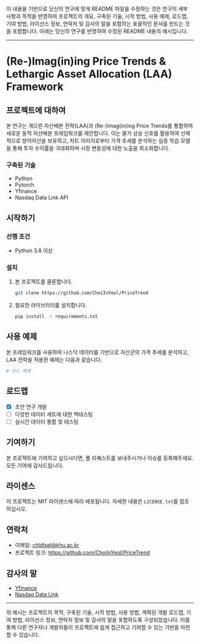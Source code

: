 이 내용을 기반으로 당신의 연구에 맞게 README 파일을 수정하는 것은 연구의 세부 사항과 목적을 반영하여 프로젝트의 개요, 구축된 기술, 시작 방법, 사용 예제, 로드맵, 기여 방법, 라이선스 정보, 연락처 및 감사의 말을 포함하는 포괄적인 문서를 만드는 것을 포함합니다. 아래는 당신의 연구를 반영하여 수정된 README 내용의 예시입니다.

---

# (Re-)Imag(in)ing Price Trends & Lethargic Asset Allocation (LAA) Framework

## 프로젝트에 대하여

본 연구는 게으른 자산배분 전략(LAA)과 (Re-)Imag(in)ing Price Trends를 통합하여 새로운 동적 자산배분 프레임워크를 제안합니다. 이는 물가 상승 신호를 활용하여 선제적으로 방어자산을 보유하고, 차트 이미지로부터 가격 추세를 분석하는 심층 학습 모델을 통해 투자 수익률을 극대화하며 시장 변동성에 대한 노출을 최소화합니다.

### 구축된 기술

- Python
- Pytorch
- Yfinance
- Nasdaq Data Link API

## 시작하기

### 선행 조건

- Python 3.8 이상

### 설치

1. 본 프로젝트를 클론합니다.
    ```sh
    git clone https://github.com/ChoiInYeol/PriceTrend
    ```
2. 필요한 라이브러리를 설치합니다.
    ```sh
    pip install -r requirements.txt
    ```

## 사용 예제

본 프레임워크를 사용하여 나스닥 데이터를 기반으로 자산군의 가격 추세를 분석하고, LAA 전략을 적용한 예제는 다음과 같습니다.

```python
# 코드 예제
```

## 로드맵

- [x] 초안 연구 개발
- [ ] 다양한 데이터 세트에 대한 백테스팅
- [ ] 실시간 데이터 통합 및 테스팅

## 기여하기

본 프로젝트에 기여하고 싶으시다면, 풀 리퀘스트를 보내주시거나 이슈를 등록해주세요. 모든 기여에 감사드립니다.

## 라이센스

이 프로젝트는 MIT 라이센스에 따라 배포됩니다. 자세한 내용은 `LICENSE.txt`를 참조하십시오.

## 연락처

- 이메일: chldlsel@khu.ac.kr
- 프로젝트 링크: https://github.com/ChoiInYeol/PriceTrend

## 감사의 말

- [Yfinance](https://finance.yahoo.com/)
- [Nasdaq Data Link](https://data.nasdaq.com/)

---

위 예시는 프로젝트의 목적, 구축된 기술, 시작 방법, 사용 방법, 계획된 개발 로드맵, 기여 방법, 라이선스 정보, 연락처 정보 및 감사의 말을 포함하도록 구성되었습니다. 이를 통해 다른 연구자나 개발자들이 프로젝트에 쉽게 접근하고 기여할 수 있는 기반을 마련할 수 있습니다.